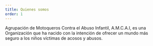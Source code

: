 ```yaml
---
title: Quienes somos
order: 1
---
```

Agrupación de Motoqueros Contra el Abuso Infantil, A.M.C.A.I, es una Organización que ha nacido con la intención de ofrecer un mundo más seguro a los niños víctimas de acosos y abusos. 
